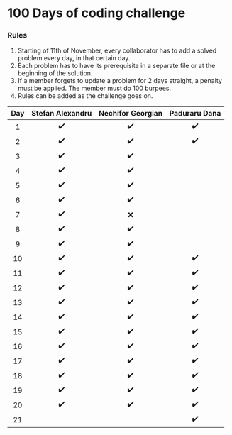 # 100 Days of coding challenge

### Rules
1. Starting of 11th of November, every collaborator has to add a solved problem every day, in that certain day.
2. Each problem has to have its prerequisite in a separate file or at the beginning of the solution.
3. If a member forgets to update a problem for 2 days straight, a penalty must be applied. The member must do 100 burpees.
4. Rules can be added as the challenge goes on.


| Day | Stefan Alexandru | Nechifor Georgian | Paduraru Dana |
| :---: | :---: | :---: | :---: |
| 1 | :heavy_check_mark: | :heavy_check_mark: | :heavy_check_mark: |
| 2 | :heavy_check_mark: | :heavy_check_mark: | :heavy_check_mark: |
| 3 | :heavy_check_mark: | :heavy_check_mark: | |
| 4 | :heavy_check_mark: | :heavy_check_mark: |  |
| 5 | :heavy_check_mark: | :heavy_check_mark: |  |
| 6 | :heavy_check_mark: | :heavy_check_mark: |  |
| 7 | :heavy_check_mark: | :x: |  |
| 8 | :heavy_check_mark: | :heavy_check_mark: |  |
| 9 | :heavy_check_mark: | :heavy_check_mark: |  |
| 10 | :heavy_check_mark: | :heavy_check_mark: | :heavy_check_mark: |
| 11 | :heavy_check_mark: | :heavy_check_mark: |:heavy_check_mark: |
| 12 | :heavy_check_mark: | :heavy_check_mark: | :heavy_check_mark: |
| 13 | :heavy_check_mark: | :heavy_check_mark: | :heavy_check_mark: |
| 14 | :heavy_check_mark: | :heavy_check_mark: | :heavy_check_mark: |
| 15 | :heavy_check_mark: | :heavy_check_mark: | :heavy_check_mark: |
| 16 | :heavy_check_mark: | :heavy_check_mark: | :heavy_check_mark: |
| 17 | :heavy_check_mark: | :heavy_check_mark: | :heavy_check_mark: |
| 18 | :heavy_check_mark: | :heavy_check_mark: | :heavy_check_mark: |
| 19 | :heavy_check_mark: | :heavy_check_mark: | :heavy_check_mark: |
| 20 | :heavy_check_mark: | :heavy_check_mark: | :heavy_check_mark: |
| 21 | | | :heavy_check_mark: |
